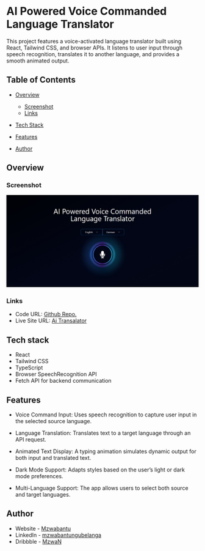 # AI Powered Voice Commanded Language Translator

This project features a voice-activated language translator built using React, Tailwind CSS, and browser APIs. It listens to user input through speech recognition, translates it to another language, and provides a smooth animated output.

## Table of Contents
- [Overview](#overview)
    - [Screenshot](#screenshot)
    - [Links](#links)

- [Tech Stack](#tech-stack)
- [Features](#tech-stack)
- [Author](#author)



## Overview

### Screenshot

![](./screenshot.png)



### Links
- Code URL: [Github Repo.](https://github.com/mzwabantu/ai-translator)
- Live Site URL: [Ai Transalator](http://mzwwwa.co.za/)


## Tech stack
- React
- Tailwind CSS
- TypeScript
- Browser SpeechRecognition API
- Fetch API for backend communication


## Features
- Voice Command Input:
    Uses speech recognition to capture user input in the selected source language.

- Language Translation:
    Translates text to a target language through an API request.

- Animated Text Display:
    A typing animation simulates dynamic output for both input and translated text.

- Dark Mode Support:
    Adapts styles based on the user’s light or dark mode preferences.

- Multi-Language Support:
    The app allows users to select both source and target languages.

## Author

- Website - [Mzwabantu](https://mzwwwa.co.za/)
- LinkedIn - [mzwabantungubelanga](https://za.linkedin.com/in/mzwabantungubelanga)
- Dribbble - [MzwaN](https://dribbble.com/MzwaN)